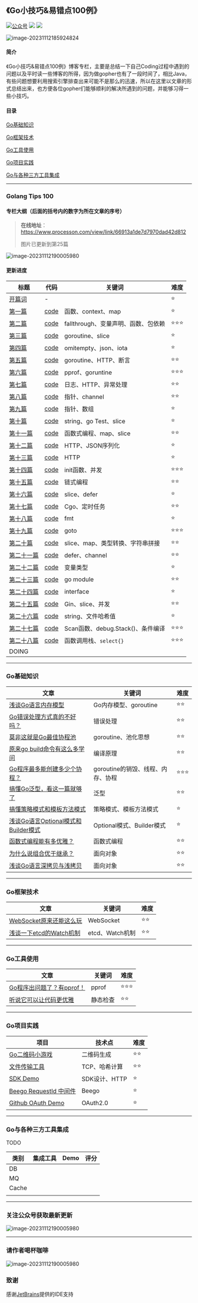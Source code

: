 ## 《Go小技巧&易错点100例》

<a href="https://github.com/ibarryyan/golang-tips-100/blob/master/img/wechat.jpg"><img src="https://img.shields.io/badge/%E5%85%AC%E4%BC%97%E5%8F%B7-%E6%89%AF%E7%BC%96%E7%A8%8B%E7%9A%84%E6%B7%A1-blue" alt="公众号"></a>
[![](https://img.shields.io/github/watchers/ibarryyan/golang-tips-100.svg?style=flat)](https://github.com/ibarryyan/golang-tips-100/watchers)
[![](https://img.shields.io/github/stars/ibarryyan/golang-tips-100.svg?style=flat)](https://github.com/ibarryyan/golang-tips-100/stargazers)

![image-20231112185924824](img/logo.png)

#### 简介

《Go小技巧&易错点100例》博客专栏，主要是总结一下自己Coding过程中遇到的问题以及平时读一些博客的所得，因为做gopher也有了一段时间了，相比Java，有些问题想要利用搜索引擎排查出来可能不是那么的迅速，所以在这里以文章的形式总结出来，也方便各位gopher们能够顺利的解决所遇到的问题，并能够习得一些小技巧。

#### 目录

[Go基础知识](#Go基础知识)

[Go框架技术](#Go框架技术)

[Go工具使用](#Go工具使用)

[Go项目实践](#Go项目实践)

[Go与各种三方工具集成](#Go与各种三方工具集成)

---

### Golang Tips 100

#### 专栏大纲（后面的括号内的数字为所在文章的序号）

> **在线地址**：https://www.processon.com/view/link/66913a1de7d7970dad42d812
> 
> 图片已更新到第25篇

![image-20231112190005980](img/main-25end.png)

#### 更新进度

| 标题                                                                                                                                                                                                        | 代码                                                                            | 关键词                       | 难度  |
| --------------------------------------------------------------------------------------------------------------------------------------------------------------------------------------------------------- | ----------------------------------------------------------------------------- | ------------------------- | --- |
| [开篇词](https://mp.weixin.qq.com/s/p4FEiaaxXn8JDEh0AfaAfA)                                                                                                                                                  | -                                                                             |                           | ⭐   |
| [第一篇](https://mp.weixin.qq.com/s/2suBNq6RFN1INarY5pTkpA)                                                                                                                                                  | [code](https://github.com/ibarryyan/golang-tips-100/tree/master/code/code_01) | 函数、context、map            | ⭐   |
| [第二篇](https://mp.weixin.qq.com/s?__biz=MzIxNDc2ODc3MA==&mid=2247485221&idx=1&sn=35ba81fd1b3d7d029e071c2f40cfb083&chksm=97a3cac8a0d443dee4cf3615017f1ff970ad4a620db0d8a8393bc2df6c228e7361995d72fea4#rd)   | [code](https://github.com/ibarryyan/golang-tips-100/tree/master/code/code_02) | fallthrough、变量声明、函数、包依赖   | ⭐⭐⭐ |
| [第三篇](https://mp.weixin.qq.com/s?__biz=MzIxNDc2ODc3MA==&mid=2247485371&idx=1&sn=c0d43c4d50cb3fd198c1617742beeaa1&chksm=97a3ca56a0d44340e46742b2378e5c6ebcb32ce2edc0b8266a7356f92989c6cd2d5418e38db4#rd)   | [code](https://github.com/ibarryyan/golang-tips-100/tree/master/code/code_03) | goroutine、slice           | ⭐   |
| [第四篇](https://mp.weixin.qq.com/s/8irznbZxQ1tiDCyzsJJDUQ)                                                                                                                                                  | [code](https://github.com/ibarryyan/golang-tips-100/tree/master/code/code_04) | omitempty、json、iota       | ⭐   |
| [第五篇](https://mp.weixin.qq.com/s?__biz=MzIxNDc2ODc3MA==&mid=2247485391&idx=1&sn=034608e1cc1351436ff22cb0b5ebc45b&chksm=97a3ca22a0d44334b2b1f82ea81411ff1335b352f7ad35f8179ff3f0a7cf17b2175af007b67f#rd)   | [code](https://github.com/ibarryyan/golang-tips-100/tree/master/code/code_05) | goroutine、HTTP、断言         | ⭐⭐  |
| [第六篇](https://mp.weixin.qq.com/s?__biz=MzIxNDc2ODc3MA==&mid=2247485413&idx=1&sn=c6520ac6911c598f86877c4155185f35&chksm=97a3ca08a0d4431e4d1c0135cc9ee951213222c155847794338f74d5126a6278ac1659f716eb#rd)   | [code](https://github.com/ibarryyan/golang-tips-100/tree/master/code/code_06) | pprof、goruntine           | ⭐⭐⭐ |
| [第七篇](https://mp.weixin.qq.com/s?__biz=MzIxNDc2ODc3MA==&mid=2247485446&idx=1&sn=ac2669c690efc4373f81515160269e70&chksm=97a3c5eba0d44cfdfd8238af5682220cfd979b4ae7fae10121ebe53c122a3b8d1abf7385168c#rd)   | [code](https://github.com/ibarryyan/golang-tips-100/tree/master/code/code_07) | 日志、HTTP、异常处理              | ⭐⭐  |
| [第八篇](https://mp.weixin.qq.com/s?__biz=MzIxNDc2ODc3MA==&mid=2247485558&idx=1&sn=b19a67e3a47d7098219d9aacdeb2e6ab&chksm=97a3c59ba0d44c8d51e763d63d1469deab5d5ce511d19b5efaa4a576bce77e5d8326129b371e#rd)   | [code](https://github.com/ibarryyan/golang-tips-100/tree/master/code/code_08) | 指针、channel                | ⭐⭐  |
| [第九篇](https://mp.weixin.qq.com/s?__biz=MzIxNDc2ODc3MA==&mid=2247485574&idx=1&sn=66a307a7b05e9a6784613a1891ecb736&chksm=97a3c56ba0d44c7d747ff0a28cd647f99aee835953b617c48448ba89da3a50a087c1edcea8c8#rd)   | [code](https://github.com/ibarryyan/golang-tips-100/tree/master/code/code_09) | 指针、数组                     | ⭐   |
| [第十篇](https://mp.weixin.qq.com/s?__biz=MzIxNDc2ODc3MA==&mid=2247485598&idx=1&sn=4eb0ad69d6031aa83a20f8d6d9c1b534&chksm=97a3c573a0d44c656213ba1109dc34e4e4bb1f112055ffd7b048dc89a9454ccfc4bb4059d56b#rd)   | [code](https://github.com/ibarryyan/golang-tips-100/tree/master/code/code_10) | string、go Test、slice      | ⭐   |
| [第十一篇](https://mp.weixin.qq.com/s?__biz=MzIxNDc2ODc3MA==&mid=2247485631&idx=1&sn=947fcd1308b469ab6a91ebba36e8dfc1&chksm=97a3c552a0d44c44ce63df8a55402c55711e073682b428d209e21fe401a4fe4301f1b79fc9bc#rd)  | [code](https://github.com/ibarryyan/golang-tips-100/tree/master/code/code_11) | 函数式编程、map、slice           | ⭐⭐  |
| [第十二篇](https://mp.weixin.qq.com/s?__biz=MzIxNDc2ODc3MA==&mid=2247485864&idx=1&sn=ed7b74e37eff86624d38ec018426e6e8&chksm=97a3c445a0d44d532a8863cadc65d3c636974dc9c2eee76692ac189a36e52d5aa64abab68e27#rd)  | [code](https://github.com/ibarryyan/golang-tips-100/tree/master/code/code_12) | HTTP、JSON序列化              | ⭐   |
| [第十三篇](https://mp.weixin.qq.com/s?__biz=MzIxNDc2ODc3MA==&mid=2247486035&idx=1&sn=fc5570fb9cd3726cbca24330135c3f90&chksm=97a3c7bea0d44ea86884de45f9b08a0d3702d6a3b8f47db80200cdd000b623771233e1a7dda1#rd)  | [code](https://github.com/ibarryyan/golang-tips-100/tree/master/code/code_13) | HTTP                      | ⭐   |
| [第十四篇](https://mp.weixin.qq.com/s?__biz=MzIxNDc2ODc3MA==&mid=2247486075&idx=1&sn=47ca00c91c513dfcbfeceb6712c87d6a&chksm=97a3c796a0d44e80c1961cd90572e3c4a8b34db33b3022c873fcee3e73ddc4cdd8682e4b4f0f#rd)  | [code](https://github.com/ibarryyan/golang-tips-100/tree/master/code/code_14) | init函数、并发                 | ⭐⭐⭐ |
| [第十五篇](https://mp.weixin.qq.com/s?__biz=MzIxNDc2ODc3MA==&mid=2247486091&idx=1&sn=d54ef1b75d10e73a7a5d8e6c6462315b&chksm=97a3c766a0d44e708d89b2e98b6c785fddad3f333711eace422f69e97dfda0025ef4420cff8d#rd)  | [code](https://github.com/ibarryyan/golang-tips-100/tree/master/code/code_15) | 链式编程                      | ⭐⭐  |
| [第十六篇](https://mp.weixin.qq.com/s?__biz=MzIxNDc2ODc3MA==&mid=2247486178&idx=1&sn=42542503036027f2d59a8b4d0e0ef81e&chksm=97a3c70fa0d44e19415182b85579717790ddb7880376cb106e038f8c36896371649bc80f7a11#rd)  | [code](https://github.com/ibarryyan/golang-tips-100/tree/master/code/code_16) | slice、defer               | ⭐   |
| [第十七篇](https://mp.weixin.qq.com/s?__biz=MzIxNDc2ODc3MA==&mid=2247486758&idx=1&sn=e430a3f037aa926acfad8037d28434b2&chksm=97a3c0cba0d449dd6bd626a5707f32fe2a3f6e8652ccb2b8db49539389a7208da115c6b51571#rd)  | [code](https://github.com/ibarryyan/golang-tips-100/tree/master/code/code_17) | Cgo、定时任务                  | ⭐⭐  |
| [第十八篇](https://mp.weixin.qq.com/s?__biz=MzIxNDc2ODc3MA==&mid=2247487042&idx=1&sn=4811102b28eae8c8c9c88ac2e86ba97d&chksm=97a3c3afa0d44ab96b57a435a49c473afb867b83d125c4662fe8f808548b0d3cc96eaf6e46eb#rd)  | [code](https://github.com/ibarryyan/golang-tips-100/tree/master/code/code_18) | fmt                       | ⭐   |
| [第十九篇](https://mp.weixin.qq.com/s?__biz=MzIxNDc2ODc3MA==&mid=2247487204&idx=1&sn=7bf189222e5ccb10b89d7da50de10714&chksm=97a3c309a0d44a1fb1212ae0aadbf2288d0bdc475cfa25c9db65e4589b5fc8b208fdf60f0e02#rd)  | [code](https://github.com/ibarryyan/golang-tips-100/tree/master/code/code_19) | goto                      | ⭐⭐⭐ |
| [第二十篇](https://mp.weixin.qq.com/s/X02cUHcv8MtBfMYWrmuoqw)                                                                                                                                                 | [code](https://github.com/ibarryyan/golang-tips-100/tree/master/code/code_20) | slice、map、类型转换、字符串拼接      | ⭐⭐  |
| [第二十一篇](https://mp.weixin.qq.com/s?__biz=MzIxNDc2ODc3MA==&mid=2247487559&idx=1&sn=de4eab08828a71e7d0344b63759eaf21&chksm=97a3ddaaa0d454bcc2088faa1473be59d6d7ce57b9d27659b33f1b454d73cb9e3e4c795e7cad#rd) | [code](https://github.com/ibarryyan/golang-tips-100/tree/master/code/code_21) | defer、channel             | ⭐⭐  |
| [第二十二篇](https://mp.weixin.qq.com/s/aGMyTg7HAstfrG5O9h_xjA)                                                                                                                                                | [code](https://github.com/ibarryyan/golang-tips-100/tree/master/code/code_22) | 变量类型                      | ⭐   |
| [第二十三篇](https://mp.weixin.qq.com/s?__biz=MzIxNDc2ODc3MA==&mid=2247487736&idx=1&sn=b183069cbca46cffcbdcfce7b8cc6565&chksm=97a3dd15a0d454036e9dad64c82e323c3d24d87eb0c57b75b62c862838ca57c615207c053500#rd) | [code](https://github.com/ibarryyan/golang-tips-100/tree/master/code/code_23) | go module                 | ⭐⭐  |
| [第二十四篇](https://mp.weixin.qq.com/s/nUefNaAmi6bEAselB9QJmg)                                                                                                                                                | [code](https://github.com/ibarryyan/golang-tips-100/tree/master/code/code_24) | interface                 | ⭐   |
| [第二十五篇](https://mp.weixin.qq.com/s/noB16PTbMmykmQKda43FPA)                                                                                                                                                | [code](https://github.com/ibarryyan/golang-tips-100/tree/master/code/code_25) | Gin、slice、并发              | ⭐⭐  |
| [第二十六篇](https://mp.weixin.qq.com/s/7rA1nPan70Du3vQlEGrG8g)                                                                                                                                                | [code](https://github.com/ibarryyan/golang-tips-100/tree/master/code/code_26) | string、文件哈希值              | ⭐   |
| [第二十七篇](https://mp.weixin.qq.com/s/59i5_CmzVr19U32t2Ht2_Q)                                                                                                                                                | [code](https://github.com/ibarryyan/golang-tips-100/tree/master/code/code_27) | Scan函数、debug.Stack()、条件编译 | ⭐⭐⭐ |
| [第二十八篇](https://mp.weixin.qq.com/s/9zdsKi44uHXZ0HPSuJW9Ww)                                                                                                                                                | [code](https://github.com/ibarryyan/golang-tips-100/tree/master/code/code_27) | 函数调用栈、`select{}`          | ⭐⭐⭐ |
| DOING                                                                                                                                                                                                     |                                                                               |                           |     |

---

### Go基础知识

| 文章                                                                                                                                                                                                                 | 关键词                   | 难度  |
| ------------------------------------------------------------------------------------------------------------------------------------------------------------------------------------------------------------------ | --------------------- | --- |
| [浅谈Go语言内存模型](https://mp.weixin.qq.com/s?__biz=MzIxNDc2ODc3MA==&mid=2247486736&idx=1&sn=963f0ae34cbd2a10d66670e387654a81&chksm=97a3c0fda0d449eb4b850f60b444150c5d90d4111ad87b8301d89720a7a33f5ef99b915f4057#rd)     | Go内存模型、goroutine      | ⭐⭐  |
| [Go错误处理方式真的不好吗？](https://mp.weixin.qq.com/s?__biz=MzIxNDc2ODc3MA==&mid=2247485136&idx=1&sn=e27084c6d00697ef35e20922e3aaec02&chksm=97a3cb3da0d4422b30bfef8a0f0502e60a1b6f54270d27da7602323bf18798e9ba68db8fd4c2#rd) | 错误处理                  | ⭐⭐  |
| [莫非这就是Go最佳协程池](https://mp.weixin.qq.com/s?__biz=MzIxNDc2ODc3MA==&mid=2247487266&idx=1&sn=fcdf02e4962ff1398a721ef3208a75e9&chksm=97a3c2cfa0d44bd9e9be7e426ef3f029e655e656468515123739849c5137c2d79b9c0dd4838b#rd)   | goroutine、池化思想        | ⭐⭐  |
| [原来go build命令有这么多学问](https://mp.weixin.qq.com/s/GiT6S-TSouTLZVBkftswuQ)                                                                                                                                            | 编译原理                  | ⭐⭐  |
| [Go程序最多能创建多少个协程？](https://mp.weixin.qq.com/s/4c_6R4AEpg-9O_yrG1eyTg)                                                                                                                                               | goroutine的销毁、线程、内存、协程 | ⭐⭐⭐ |
| [搞懂Go泛型，看这一篇就够了](https://mp.weixin.qq.com/s/ASF7WcMstmc_681heK1nfQ)                                                                                                                                                | 泛型                    | ⭐⭐  |
| [搞懂策略模式和模板方法模式](https://mp.weixin.qq.com/s/8P_-KFSJvNtnkNSTx3DgAQ)                                                                                                                                                 | 策略模式、模板方法模式           | ⭐   |
| [浅谈Go语言Optional模式和Builder模式](https://mp.weixin.qq.com/s/dGqaYg1TRhII6jytsfF1Vg)                                                                                                                                    | Optional模式、Builder模式  | ⭐   |
| [函数式编程能有多优雅？](https://mp.weixin.qq.com/s/fj3G8oOBekrxx6CY371oAA)                                                                                                                                                   | 函数式编程                 | ⭐⭐  |
| [为什么说组合优于继承？](https://mp.weixin.qq.com/s/dlR31hpNYX2KjjJ5_lrcug)                                                                                                                                                   | 面向对象                  | ⭐⭐  |
| [浅谈Go语言深拷贝与浅拷贝](https://mp.weixin.qq.com/s/p5Nf3zltKlXA7oFw-2ToaQ)                                                                                                                                                 | 面向对象                  | ⭐⭐  |

---

### Go框架技术

| 文章                                                                                                                                                                                                                   | 关键词          | 难度  |
| -------------------------------------------------------------------------------------------------------------------------------------------------------------------------------------------------------------------- | ------------ | --- |
| [WebSocket原来还能这么玩](https://mp.weixin.qq.com/s?__biz=MzIxNDc2ODc3MA==&mid=2247486120&idx=1&sn=7ae6a6cc6e14e588d76d3f92ef75fe0c&chksm=97a3c745a0d44e53f1c5e286ef9b3b4d8e0480595f5e78b57f30ecc8dad6395573475518671f#rd) | WebSocket    | ⭐⭐  |
| [浅谈一下etcd的Watch机制](https://mp.weixin.qq.com/s/6l6OymkNz_wxBOSsvomiZA)                                                                                                                                                | etcd、Watch机制 | ⭐⭐  |

---

### Go工具使用

| 文章                                                                                                                                                                                                                   | 关键词   | 难度  |
| -------------------------------------------------------------------------------------------------------------------------------------------------------------------------------------------------------------------- | ----- | --- |
| [Go程序出问题了？有pprof！](https://mp.weixin.qq.com/s?__biz=MzIxNDc2ODc3MA==&mid=2247486824&idx=1&sn=b536c61525ad422592eee9d57796aef6&chksm=97a3c085a0d4499309e0d6d85ca4c562cf1a98cf114bb5330470fdc2b86d7dbccebb1d56ac3c#rd) | pprof | ⭐⭐⭐ |
| [听说它可以让代码更优雅](https://mp.weixin.qq.com/s?__biz=MzIxNDc2ODc3MA==&mid=2247487332&idx=1&sn=e6bbe038d919af24dea28b6c19a250b6&chksm=97a3c289a0d44b9fb3f7b4353e320e33e8226c13953582ffda5cf2226cdb96efc74ccce51cae#rd)      | 静态检查  | ⭐⭐  |

---

### Go项目实践

| 项目                                                 | 技术点        | 难度  |
| -------------------------------------------------- | ---------- | --- |
| [Go二维码小游戏](project/qrcode-go.md)                   | 二维码生成      | ⭐⭐  |
| [文件传输工具](project/ftransferor.md)                   | TCP、哈希计算   | ⭐⭐  |
| [SDK Demo](project/http-sdk.md)                    | SDK设计、HTTP | ⭐   |
| [Beego RequestId 中间件](project/beego-request-id.md) | Beego      | ⭐   |
| [Github OAuth Demo](project/oauth-demo.md)         | OAuth2.0   | ⭐   |

---

### Go与各种三方工具集成

TODO

| 类别    | 集成工具 | Demo | 评分  |
| ----- | ---- | ---- | --- |
| DB    |      |      |     |
| MQ    |      |      |     |
| Cache |      |      |     |
|       |      |      |     |

---

### 关注公众号获取最新更新

![image-20231112190005980](img/wechat.jpg)

---

### 请作者喝杯咖啡

![image-20231112190005980](img/wxds.png)

### 致谢

感谢[JetBrains](https://www.jetbrains.com)提供的IDE支持
